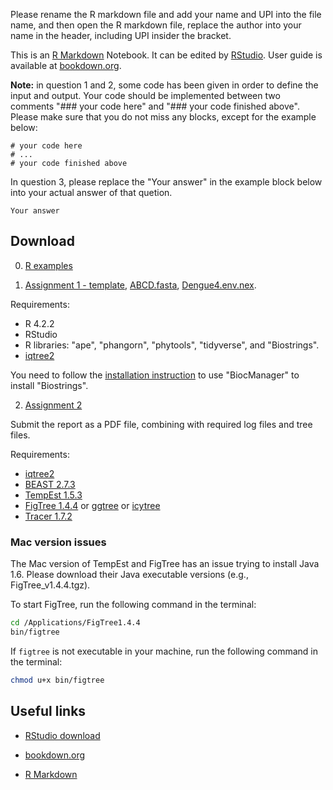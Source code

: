 
Please rename the R markdown file and add your name and UPI into the file name, 
and then open the R markdown file, replace the author into your name in the header, 
including UPI insider the bracket.

This is an [R Markdown](http://rmarkdown.rstudio.com) Notebook.
It can be edited by [RStudio](https://posit.co/download/rstudio-desktop/). 
User guide is available at [bookdown.org](https://bookdown.org/yihui/rmarkdown/). 

**Note:** in question 1 and 2, some code has been given in order to define the input and output. 
Your code should be implemented between two comments "### your code here" and "### your code finished above". Please make sure that you do not miss any blocks, except for the example below:

```
# your code here
# ...
# your code finished above
```

In question 3, please replace the "Your answer" in the example block below into your actual answer of that quetion.

```
Your answer
```


## Download

0. [R examples](RExamples.html)

1. [Assignment 1 - template](Assignment1/Assignment1Template.Rmd), [ABCD.fasta](Assignment1/ABCD.fasta), [Dengue4.env.nex](Assignment1/Dengue4.env.nex).

Requirements:

- R 4.2.2
- RStudio
- R libraries: "ape", "phangorn", "phytools", "tidyverse", and "Biostrings".  
- [iqtree2](http://www.iqtree.org/#download)

You need to follow the [installation instruction](https://bioconductor.org/packages/release/bioc/html/Biostrings.html)
to use "BiocManager" to install "Biostrings".


2. [Assignment 2](https://walterxie.github.io/BioSci700/Assignment2/Assignment2.html)

Submit the report as a PDF file, combining with required log files and tree files.  


Requirements:

- [iqtree2](http://www.iqtree.org/#download)
- [BEAST 2.7.3](http://www.beast2.org)
- [TempEst 1.5.3](http://tree.bio.ed.ac.uk/software/tempest/)
- [FigTree 1.4.4](http://tree.bio.ed.ac.uk/software/figtree/) or [ggtree](https://bioconductor.org/packages/release/bioc/html/ggtree.html) or [icytree](https://icytree.org)
- [Tracer 1.7.2](https://github.com/beast-dev/tracer/releases)

### Mac version issues

The Mac version of TempEst and FigTree has an issue trying to install Java 1.6.
Please download their Java executable versions (e.g., FigTree_v1.4.4.tgz).

To start FigTree, run the following command in the terminal: 

```bash
cd /Applications/FigTree1.4.4
bin/figtree 
```

If `figtree` is not executable in your machine, run the following command in the terminal: 

```bash
chmod u+x bin/figtree
```


## Useful links

- [RStudio download](https://posit.co/download/rstudio-desktop/)

- [bookdown.org](https://bookdown.org/yihui/rmarkdown/) 

- [R Markdown](https://rmarkdown.rstudio.com/lesson-1.html)